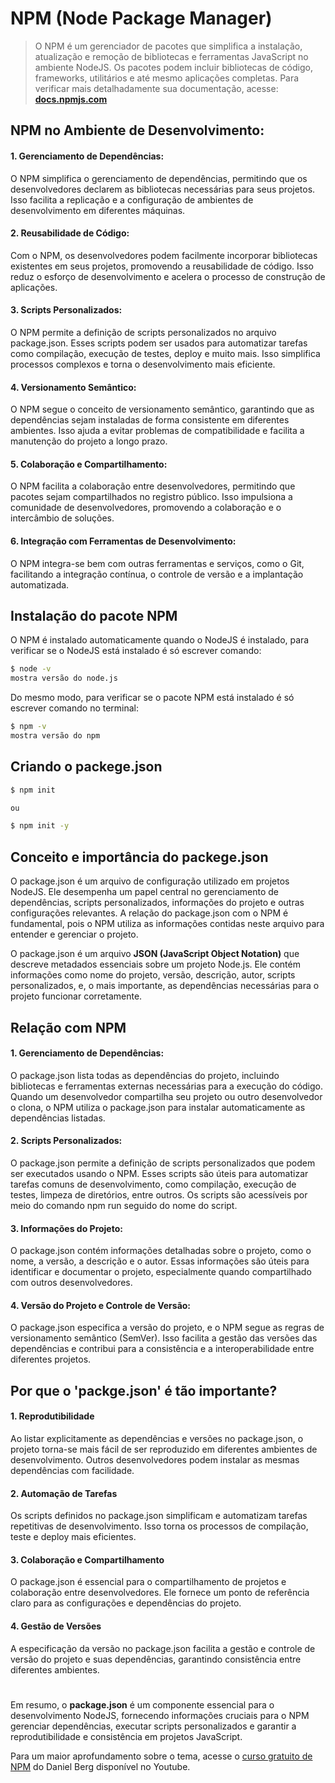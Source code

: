 # NPM (Node Package Manager)

<blockquote>
 O NPM é um gerenciador de pacotes que simplifica a instalação, atualização e remoção de bibliotecas e ferramentas JavaScript no ambiente NodeJS. Os pacotes podem incluir bibliotecas de código, frameworks, utilitários e até mesmo aplicações completas. Para verificar mais detalhadamente sua documentação, acesse:
<strong> <a href='https://docs.npmjs.com/'>docs.npmjs.com </a> </strong>
</blockquote>

## NPM no Ambiente de Desenvolvimento:

#### 1. Gerenciamento de Dependências:
 O NPM simplifica o gerenciamento de dependências, permitindo que os desenvolvedores declarem as bibliotecas necessárias para seus projetos. Isso facilita a replicação e a configuração de ambientes de desenvolvimento em diferentes máquinas.

#### 2.  Reusabilidade de Código: 
Com o NPM, os desenvolvedores podem facilmente incorporar bibliotecas existentes em seus projetos, promovendo a reusabilidade de código. Isso reduz o esforço de desenvolvimento e acelera o processo de construção de aplicações.

#### 3.  Scripts Personalizados: 
O NPM permite a definição de scripts personalizados no arquivo package.json. Esses scripts podem ser usados para automatizar tarefas como compilação, execução de testes, deploy e muito mais. Isso simplifica processos complexos e torna o desenvolvimento mais eficiente.

#### 4. Versionamento Semântico: 
O NPM segue o conceito de versionamento semântico, garantindo que as dependências sejam instaladas de forma consistente em diferentes ambientes. Isso ajuda a evitar problemas de compatibilidade e facilita a manutenção do projeto a longo prazo.

#### 5. Colaboração e Compartilhamento:
 O NPM facilita a colaboração entre desenvolvedores, permitindo que pacotes sejam compartilhados no registro público. Isso impulsiona a comunidade de desenvolvedores, promovendo a colaboração e o intercâmbio de soluções.

#### 6. Integração com Ferramentas de Desenvolvimento: 
O NPM integra-se bem com outras ferramentas e serviços, como o Git, facilitando a integração contínua, o controle de versão e a implantação automatizada.

## Instalação do pacote NPM

O NPM é instalado automaticamente quando o NodeJS é instalado, para verificar se o NodeJS está instalado é só escrever comando:

```bash
$ node -v
mostra versão do node.js
```

Do mesmo modo, para verificar se o pacote NPM está instalado é só escrever comando no terminal:

```bash
$ npm -v
mostra versão do npm
```

## Criando o packege.json

```bash
$ npm init

ou

$ npm init -y

```

## Conceito e importância do packege.json

O package.json é um arquivo de configuração utilizado em projetos NodeJS. Ele desempenha um papel central no gerenciamento de dependências, scripts personalizados, informações do projeto e outras configurações relevantes. A relação do package.json com o NPM é fundamental, pois o NPM utiliza as informações contidas neste arquivo para entender e gerenciar o projeto.

O package.json é um arquivo **JSON (JavaScript Object Notation)** que descreve metadados essenciais sobre um projeto Node.js. Ele contém informações como nome do projeto, versão, descrição, autor, scripts personalizados, e, o mais importante, as dependências necessárias para o projeto funcionar corretamente.

## Relação com NPM

#### 1. Gerenciamento de Dependências: 
O package.json lista todas as dependências do projeto, incluindo bibliotecas e ferramentas externas necessárias para a execução do código. Quando um desenvolvedor compartilha seu projeto ou outro desenvolvedor o clona, o NPM utiliza o package.json para instalar automaticamente as dependências listadas.

#### 2. Scripts Personalizados: 
O package.json permite a definição de scripts personalizados que podem ser executados usando o NPM. Esses scripts são úteis para automatizar tarefas comuns de desenvolvimento, como compilação, execução de testes, limpeza de diretórios, entre outros. Os scripts são acessíveis por meio do comando npm run seguido do nome do script.

#### 3. Informações do Projeto: 
O package.json contém informações detalhadas sobre o projeto, como o nome, a versão, a descrição e o autor. Essas informações são úteis para identificar e documentar o projeto, especialmente quando compartilhado com outros desenvolvedores.

#### 4. Versão do Projeto e Controle de Versão: 
O package.json especifica a versão do projeto, e o NPM segue as regras de versionamento semântico (SemVer). Isso facilita a gestão das versões das dependências e contribui para a consistência e a interoperabilidade entre diferentes projetos.

## Por que o 'packge.json' é tão importante?

#### 1. Reprodutibilidade

Ao listar explicitamente as dependências e versões no package.json, o projeto torna-se mais fácil de ser reproduzido em diferentes ambientes de desenvolvimento. Outros desenvolvedores podem instalar as mesmas dependências com facilidade.

#### 2. Automação de Tarefas

Os scripts definidos no package.json simplificam e automatizam tarefas repetitivas de desenvolvimento. Isso torna os processos de compilação, teste e deploy mais eficientes.

#### 3. Colaboração e Compartilhamento
 O package.json é essencial para o compartilhamento de projetos e colaboração entre desenvolvedores. Ele fornece um ponto de referência claro para as configurações e dependências do projeto.

#### 4. Gestão de Versões

 A especificação da versão no package.json facilita a gestão e controle de versão do projeto e suas dependências, garantindo consistência entre diferentes ambientes.

#
Em resumo, o **package.json** é um componente essencial para o desenvolvimento NodeJS, fornecendo informações cruciais para o NPM gerenciar dependências, executar scripts personalizados e garantir a reprodutibilidade e consistência em projetos JavaScript.

Para um maior aprofundamento sobre o tema, acesse o <a href='https://www.youtube.com/playlist?list=PLbV6TI03ZWYVjruiKLeb3m2rEXeYsG6RQ'>curso gratuito de NPM</a> do Daniel Berg disponível no Youtube.







